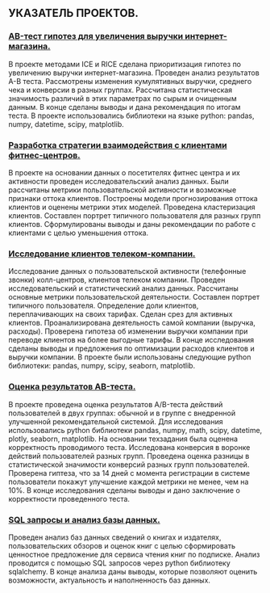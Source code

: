 ## УКАЗАТЕЛЬ ПРОЕКТОВ.

### [AB-тест гипотез для увеличения выручки интернет-магазина.](https://github.com/3000megabender3000/7.-AB-hypothesis-test-to-increase-the-revenue-of-an-online-store..git)
<p>В проекте методами ICE и RICE сделана приоритизация гипотез по увеличению выручки интернет-магазина. 
Проведен анализ результатов А-В теста. Рассмотрены изменения кумулятивных выручки, среднего чека и конверсии в разных группах.
Рассчитана статистическая значимость различий в этих параметрах по сырым и очищенным данным.
В конце сделаны выводы и дана рекомендация по итогам теста.
В проекте использовались библиотеки на языке python: pandas, numpy, datetime, scipy, matplotlib.</p>


### [Разработка стратегии взаимодействия с клиентами фитнес-центров.](https://github.com/3000megabender3000/11.-Development-of-a-strategy-for-interaction-with-clients-of-fitness-centers..git)
<p>В проекте на основании данных о посетителях фитнес центра и их активности проведен исследовательский анализ данных. Были рассчитаны метрики пользовательской активности и возможные признаки оттока клиентов. Построены модели прогнозирования оттока клиентов и оценены метрики этих моделей. Проведена кластеризация клиентов. Составлен портрет типичного пользователя для разных групп клиентов. Сформулированы выводы и даны рекомендации по работе с клиентами с целью уменьшения оттока.</p>


### [Исследование клиентов телеком-компании.](https://github.com/3000megabender3000/12.-Customer-research-of-a-telecom-company..git)
<p>Исследование данных о пользовательской активности (телефонные звонки) колл-центров, клиентов телеком компании. Проведен исследовательский и статистический анализ данных. Рассчитаны основные метрики пользовательской деятельности. Составлен портрет типичного пользователя. Определение доли клиентов, переплачивающих на своих тарифах. Сделан срез для активных клиентов. Проанализирована деятельность самой компании (выручка, расходы). Проверена гипотеза об изменении выручки компании при переводе клиентов на более выгодные тарифы. В конце исследования сделаны выводы и предложения по оптимизации расходов клиентов и выручки компании. В проекте были использованы следующие python библиотеки: pandas, numpy, scipy, seaborn, matplotlib.</p>



### [Оценка результатов AB-теста.](https://github.com/3000megabender3000/13.-Evaluation-of-AB-test-results..git)
<p>В проекте проведена оценка результатов A/B-теста действий пользователей в двух группах: обычной и в группе с внедренной улучшенной рекомендательной системой. Для исследования использовались python библиотеки pandas, numpy, math, scipy, datetime, plotly, seaborn, matplotlib. На основании техзадания была оценена корректность проводимого теста. Исследована конверсия в воронке действий пользователей разных групп. Проведена оценка разницы в статистической значимости конверсий разных групп пользователей. Проверена гиптеза, что за 14 дней с момента регистрации в системе пользователи покажут улучшение каждой метрики не менее, чем на 10%. В конце исследования сделаны выводы и дано заключение о корректности проведенного теста.</p>


### [SQL запросы и анализ базы данных.](https://github.com/3000megabender3000/14.-SQL-queries-and-database-analysis..git)
<p>Проведен анализ баз данных сведений о книгах и издателях, пользовательских обзоров и оценок книг с целью сформировать ценностное предложение для сервиса чтения книг по подписке. Анализ проводится с помощью SQL запросов через python библиотеку sqlalchemy. В конце анализа даны выводы, которые позволяют оценить возможности, актуальность и наполненность баз данных.</p>

